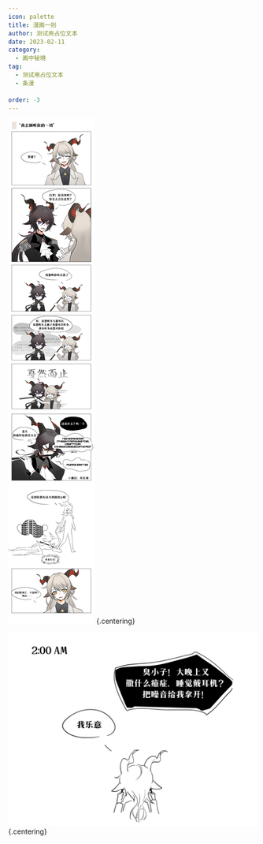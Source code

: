 ```yaml
---
icon: palette
title: 漫画一则
author: 测试用占位文本
date: 2023-02-11
category:
  - 画中秘境
tag:
  - 测试用占位文本
  - 条漫

order: -3
---
```


![](./res/comic/comic1.webp) {.centering}

![](./res/comic/comic2.webp) {.centering}

<ArticleAd />